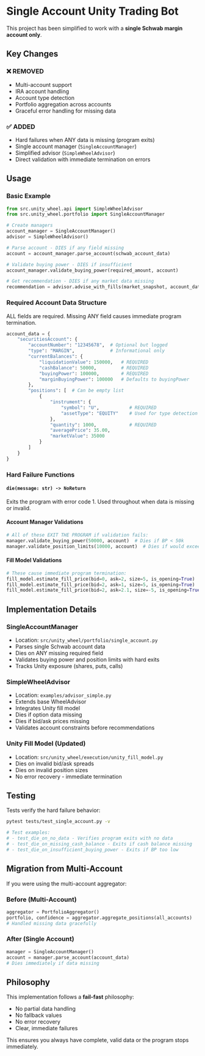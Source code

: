 # Single Account Unity Trading Bot

This project has been simplified to work with a **single Schwab margin account only**.

## Key Changes

### ❌ REMOVED
- Multi-account support
- IRA account handling
- Account type detection
- Portfolio aggregation across accounts
- Graceful error handling for missing data

### ✅ ADDED
- Hard failures when ANY data is missing (program exits)
- Single account manager (`SingleAccountManager`)
- Simplified advisor (`SimpleWheelAdvisor`)
- Direct validation with immediate termination on errors

## Usage

### Basic Example
```python
from src.unity_wheel.api import SimpleWheelAdvisor
from src.unity_wheel.portfolio import SingleAccountManager

# Create managers
account_manager = SingleAccountManager()
advisor = SimpleWheelAdvisor()

# Parse account - DIES if any field missing
account = account_manager.parse_account(schwab_account_data)

# Validate buying power - DIES if insufficient
account_manager.validate_buying_power(required_amount, account)

# Get recommendation - DIES if any market data missing
recommendation = advisor.advise_with_fills(market_snapshot, account_data)
```

### Required Account Data Structure
ALL fields are required. Missing ANY field causes immediate program termination.

```python
account_data = {
    "securitiesAccount": {
        "accountNumber": "12345678",  # Optional but logged
        "type": "MARGIN",             # Informational only
        "currentBalances": {
            "liquidationValue": 150000,   # REQUIRED
            "cashBalance": 50000,         # REQUIRED
            "buyingPower": 100000,        # REQUIRED
            "marginBuyingPower": 100000   # Defaults to buyingPower
        },
        "positions": [  # Can be empty list
            {
                "instrument": {
                    "symbol": "U",           # REQUIRED
                    "assetType": "EQUITY"    # Used for type detection
                },
                "quantity": 1000,            # REQUIRED
                "averagePrice": 35.00,
                "marketValue": 35000
            }
        ]
    }
}
```

### Hard Failure Functions

#### `die(message: str) -> NoReturn`
Exits the program with error code 1. Used throughout when data is missing or invalid.

#### Account Manager Validations
```python
# All of these EXIT THE PROGRAM if validation fails:
manager.validate_buying_power(50000, account)  # Dies if BP < 50k
manager.validate_position_limits(10000, account)  # Dies if would exceed limits
```

#### Fill Model Validations
```python
# These cause immediate program termination:
fill_model.estimate_fill_price(bid=0, ask=2, size=5, is_opening=True)  # Dies: Invalid bid
fill_model.estimate_fill_price(bid=2, ask=1, size=5, is_opening=True)  # Dies: bid > ask
fill_model.estimate_fill_price(bid=2, ask=2.1, size=-5, is_opening=True)  # Dies: Invalid size
```

## Implementation Details

### SingleAccountManager
- Location: `src/unity_wheel/portfolio/single_account.py`
- Parses single Schwab account data
- Dies on ANY missing required field
- Validates buying power and position limits with hard exits
- Tracks Unity exposure (shares, puts, calls)

### SimpleWheelAdvisor
- Location: `examples/advisor_simple.py`
- Extends base WheelAdvisor
- Integrates Unity fill model
- Dies if option data missing
- Dies if bid/ask prices missing
- Validates account constraints before recommendations

### Unity Fill Model (Updated)
- Location: `src/unity_wheel/execution/unity_fill_model.py`
- Dies on invalid bid/ask spreads
- Dies on invalid position sizes
- No error recovery - immediate termination

## Testing

Tests verify the hard failure behavior:

```bash
pytest tests/test_single_account.py -v

# Test examples:
# - test_die_on_no_data - Verifies program exits with no data
# - test_die_on_missing_cash_balance - Exits if cash balance missing
# - test_die_on_insufficient_buying_power - Exits if BP too low
```

## Migration from Multi-Account

If you were using the multi-account aggregator:

### Before (Multi-Account)
```python
aggregator = PortfolioAggregator()
portfolio, confidence = aggregator.aggregate_positions(all_accounts)
# Handled missing data gracefully
```

### After (Single Account)
```python
manager = SingleAccountManager()
account = manager.parse_account(account_data)
# Dies immediately if data missing
```

## Philosophy

This implementation follows a **fail-fast** philosophy:
- No partial data handling
- No fallback values
- No error recovery
- Clear, immediate failures

This ensures you always have complete, valid data or the program stops immediately.
